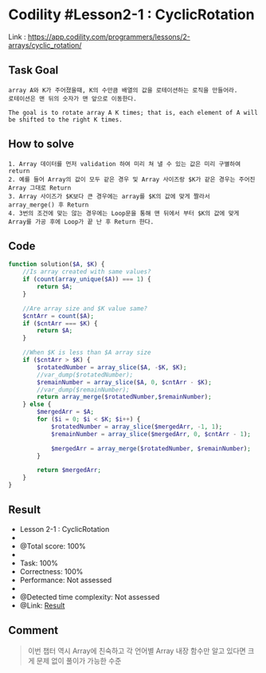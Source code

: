 # Codility #Lesson2-1 : CyclicRotation
Link : https://app.codility.com/programmers/lessons/2-arrays/cyclic_rotation/
## Task Goal
```
array A와 K가 주어졌을때, K의 수만큼 배열의 값을 로테이션하는 로직을 만들어라.
로테이션은 맨 뒤의 숫자가 맨 앞으로 이동한다.
```
```
The goal is to rotate array A K times; that is, each element of A will be shifted to the right K times.
```
## How to solve
```
1. Array 데이터를 먼저 validation 하여 미리 쳐 낼 수 있는 값은 미리 구별하여 return
2. 예를 들어 Array의 값이 모두 같은 경우 및 Array 사이즈랑 $K가 같은 경우는 주어진 Array 그대로 Return
3. Array 사이즈가 $K보다 큰 경우에는 array를 $K의 값에 맞게 짤라서 array_merge() 후 Return
4. 3번의 조건에 맞는 않는 경우에는 Loop문을 통해 맨 뒤에서 부터 $K의 값에 맞게 Array를 가공 후에 Loop가 끝 난 후 Return 한다.
```
## Code
```php
function solution($A, $K) {
    //Is array created with same values?
    if (count(array_unique($A)) === 1) {
        return $A;
    }

    //Are array size and $K value same?
    $cntArr = count($A);
    if ($cntArr === $K) {
        return $A;
    }

    //When $K is less than $A array size
    if ($cntArr > $K) {
        $rotatedNumber = array_slice($A, -$K, $K);
        //var_dump($rotatedNumber);
        $remainNumber = array_slice($A, 0, $cntArr - $K);
        //var_dump($remainNumber);
        return array_merge($rotatedNumber,$remainNumber);
    } else {
        $mergedArr = $A;
        for ($i = 0; $i < $K; $i++) {
            $rotatedNumber = array_slice($mergedArr, -1, 1);
            $remainNumber = array_slice($mergedArr, 0, $cntArr - 1);

            $mergedArr = array_merge($rotatedNumber, $remainNumber);
        }

        return $mergedArr;
    }
}
```
## Result
 * Lesson 2-1 : CyclicRotation
 * 
 * @Total score: 100%
 * 
 * Task: 100%
 * Correctness: 100%
 * Performance: Not assessed
 * 
 * @Detected time complexity: Not assessed
 * @Link: [Result](https://app.codility.com/demo/results/trainingX5PGX9-448/)
## Comment
> 이번 챕터 역시 Array에 친숙하고 각 언어별 Array 내장 함수만 알고 있다면 크게 문제 없이 풀이가 가능한 수준

